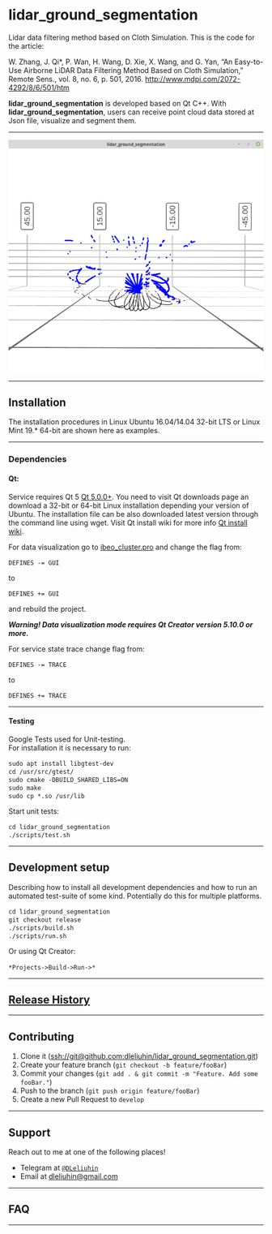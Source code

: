 # lidar_ground_segmentation

Lidar data filtering method based on Cloth Simulation. This is the code for the article:

W. Zhang, J. Qi*, P. Wan, H. Wang, D. Xie, X. Wang, and G. Yan, “An Easy-to-Use Airborne LiDAR Data Filtering Method Based on Cloth Simulation,” Remote Sens., vol. 8, no. 6, p. 501, 2016. http://www.mdpi.com/2072-4292/8/6/501/htm

**lidar_ground_segmentation** is developed based on Qt C++. With **lidar_ground_segmentation**, users can receive point cloud data stored at Json file, visualize and segment them.<br />

---

![](./doc/demo.png)

---

## Installation

The installation procedures in Linux Ubuntu 16.04/14.04 32-bit LTS or Linux Mint 19.* 64-bit are shown here as examples.<br />

---

### Dependencies

#### Qt:

Service requires Qt 5 [Qt 5.0.0+](https://www.qt.io/download-open-source#section-2). You need to visit Qt downloads page an download a 32-bit or 64-bit Linux installation depending your version of Ubuntu. The installation file can be also downloaded latest version through the command line using wget. Visit Qt install wiki for more info [Qt install wiki](https://wiki.qt.io/Install_Qt_5_on_Ubuntu).<br />

For data visualization go to [ibeo_cluster.pro](http://http://bb.niias/projects/ADO/repos/livox_cluster/browse/livox_cluster.pro) and change the flag from:<br />
```
DEFINES -= GUI
```
to<br />
```
DEFINES += GUI
```
and rebuild the project.<br />

***Warning! Data visualization mode requires Qt Creator version 5.10.0 or more.***<br />

For service state trace change flag from:<br />
```
DEFINES -= TRACE
```
to<br />
```
DEFINES += TRACE
```

---

#### Testing

Google Tests used for Unit-testing.<br />
For installation it is necessary to run:<br />
```
sudo apt install libgtest-dev
cd /usr/src/gtest/
sudo cmake -DBUILD_SHARED_LIBS=ON
sudo make
sudo cp *.so /usr/lib
```

Start unit tests:<br />
```
cd lidar_ground_segmentation
./scripts/test.sh
```

---

## Development setup

Describing how to install all development dependencies and how to run an automated test-suite of some kind. Potentially do this for multiple platforms.<br />

```
cd lidar_ground_segmentation
git checkout release
./scripts/build.sh
./scripts/run.sh
```

Or using Qt Creator:<br />

```*Projects->Build->Run->*```<br />

---

## [Release History](./HISTORY.md)

---
    
## Contributing

1. Clone it (<ssh://git@github.com:dleliuhin/lidar_ground_segmentation.git>)
2. Create your feature branch (`git checkout -b feature/fooBar`)
3. Commit your changes (`git add . & git commit -m "Feature. Add some fooBar."`)
4. Push to the branch (`git push origin feature/fooBar`)
5. Create a new Pull Request to `develop`

---

## Support

Reach out to me at one of the following places!

- Telegram at <a href="http://https://telegram.org" target="_blank">`@DLeliuhin`</a>
- Email at dleliuhin@gmail.com
---

## FAQ

---
